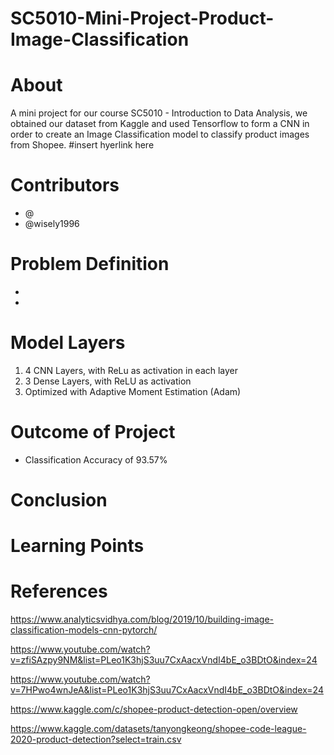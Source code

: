 # SC5010-Mini-Project-Product-Image-Classification
# About
A mini project for our course SC5010 - Introduction to Data Analysis, we obtained our dataset from Kaggle and used Tensorflow to form a CNN in order to create an Image Classification model to classify product images from Shopee. #insert hyerlink here

# Contributors
* @
* @wisely1996

# Problem Definition
*
*

# Model Layers
1. 4 CNN Layers, with ReLu as activation in each layer
2. 3 Dense Layers, with ReLU as activation
3. Optimized with Adaptive Moment Estimation (Adam) 

# Outcome of Project
* Classification Accuracy of 93.57%

# Conclusion

# Learning Points

# References
https://www.analyticsvidhya.com/blog/2019/10/building-image-classification-models-cnn-pytorch/

https://www.youtube.com/watch?v=zfiSAzpy9NM&list=PLeo1K3hjS3uu7CxAacxVndI4bE_o3BDtO&index=24

https://www.youtube.com/watch?v=7HPwo4wnJeA&list=PLeo1K3hjS3uu7CxAacxVndI4bE_o3BDtO&index=24

https://www.kaggle.com/c/shopee-product-detection-open/overview

https://www.kaggle.com/datasets/tanyongkeong/shopee-code-league-2020-product-detection?select=train.csv

